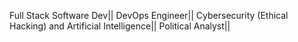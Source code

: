 Full Stack Software Dev|| DevOps Engineer|| Cybersecurity (Ethical Hacking) and Artificial Intelligence|| Political Analyst||

<!---
StainlessTech/StainlessTech is a ✨ special ✨ repository because its `README.md` (this file) appears on your GitHub profile.
You can click the Preview link to take a look at your changes.
--->
